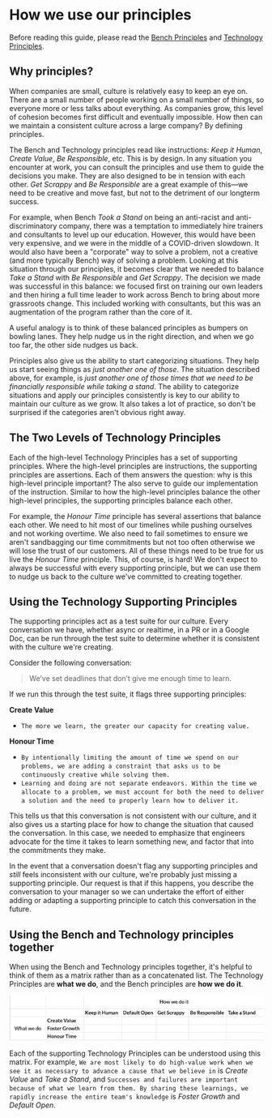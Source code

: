 # How we use our principles

Before reading this guide, please read the [Bench Principles](https://bench.co/go/culture/) and [Technology Principles](technology-principles.md).

## Why principles?

When companies are small, culture is relatively easy to keep an eye on. There are a small number of people working on a small number of things, so everyone more or less talks about everything. As companies grow, this level of cohesion becomes first difficult and eventually impossible. How then can we maintain a consistent culture across a large company? By defining principles.

The Bench and Technology principles read like instructions: _Keep it Human_, _Create Value_, _Be Responsible_, etc. This is by design. In any situation you encounter at work, you can consult the principles and use them to guide the decisions you make. They are also designed to be in tension with each other. _Get Scrappy_ and _Be Responsible_ are a great example of this—we need to be creative and move fast, but not to the detriment of our longterm success.

For example, when Bench _Took a Stand_ on being an anti-racist and anti-discriminatory company, there was a temptation to immediately hire trainers and consultants to level up our education. However, this would have been very expensive, and we were in the middle of a COVID-driven slowdown. It would also have been a "corporate" way to solve a problem, not a creative (and more typically Bench) way of solving a problem. Looking at this situation through our principles, it becomes clear that we needed to balance _Take a Stand_ with _Be Responsible_ and _Get Scrappy_. The decision we made was successful in this balance: we focused first on training our own leaders and then hiring a full time leader to work across Bench to bring about more grassroots change. This included working with consultants, but this was an augmentation of the program rather than the core of it.

A useful analogy is to think of these balanced principles as bumpers on bowling lanes. They help nudge us in the right direction, and when we go too far, the other side nudges us back.

Principles also give us the ability to start categorizing situations. They help us start seeing things as _just another one of those_. The situation described above, for example, is _just another one of those times that we need to be financially responsible while taking a stand_. The ability to categorize situations and apply our principles consistently is key to our ability to maintain our culture as we grow. It also takes a lot of practice, so don't be surprised if the categories aren't obvious right away.

## The Two Levels of Technology Principles

Each of the high-level Technology Principles has a set of supporting principles. Where the high-level principles are instructions, the supporting principles are assertions. Each of them answers the question: why is this high-level principle important? The also serve to guide our implementation of the instruction. Similar to how the high-level principles balance the other high-level principles, the supporting principles balance each other.

For example, the _Honour Time_ principle has several assertions that balance each other. We need to hit most of our timelines while pushing ourselves and not working overtime. We also need to fail sometimes to ensure we aren't sandbagging our time commitments but not too often otherwise we will lose the trust of our customers. All of these things need to be true for us live the _Honour Time_ principle. This, of course, is hard! We don't expect to always be successful with every supporting principle, but we can use them to nudge us back to the culture we've committed to creating together. 

## Using the Technology Supporting Principles

The supporting principles act as a test suite for our culture. Every conversation we have, whether async or realtime, in a PR or in a Google Doc, can be run through the test suite to determine whether it is consistent with the culture we're creating.

Consider the following conversation: 

> We’ve set deadlines that don’t give me enough time to learn. 

If we run this through the test suite, it flags three supporting principles:

**Create Value**
- `The more we learn, the greater our capacity for creating value.`

**Honour Time**
- `By intentionally limiting the amount of time we spend on our problems, we are adding a constraint that asks us to be continuously creative while solving them.`
- `Learning and doing are not separate endeavors. Within the time we allocate to a problem, we must account for both the need to deliver a solution and the need to properly learn how to deliver it.`

This tells us that this conversation is not consistent with our culture, and it also gives us a starting place for how to change the situation that caused the conversation. In this case, we needed to emphasize that engineers advocate for the time it takes to learn something new, and factor that into the commitments they make.

In the event that a conversation doesn't flag any supporting principles and _still_ feels inconsistent with our culture, we're probably just missing a supporting principle. Our request is that if this happens, you describe the conversation to your manager so we can undertake the effort of either adding or adapting a supporting principle to catch this conversation in the future.

## Using the Bench and Technology principles together

When using the Bench and Technology principles together, it's helpful to think of them as a matrix rather than as a concatenated list. The Technology Principles are **what we do**, and the Bench principles are **how we do it**.

![Image of principles matrix](images/principles-matrix.png)

Each of the supporting Technology Principles can be understood using this matrix. For example, `We are most likely to do high-value work when we see it as necessary to advance a cause that we believe in` is _Create Value_ and _Take a Stand_, and `Successes and failures are important because of what we learn from them. By sharing these learnings, we rapidly increase the entire team's knowledge` is _Foster Growth_ and _Default Open_.
